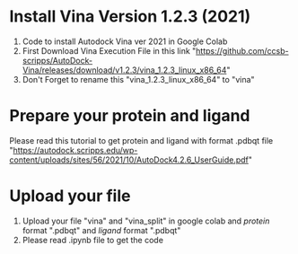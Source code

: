 # Install Vina Version 1.2.3 (2021)
1. Code to install Autodock Vina ver 2021 in Google Colab
2. First Download Vina Execution File in this link "https://github.com/ccsb-scripps/AutoDock-Vina/releases/download/v1.2.3/vina_1.2.3_linux_x86_64"
3. Don't Forget to rename this "vina_1.2.3_linux_x86_64" to "vina"

# Prepare your protein and ligand 
Please read this tutorial to get protein and ligand with format .pdbqt file "https://autodock.scripps.edu/wp-content/uploads/sites/56/2021/10/AutoDock4.2.6_UserGuide.pdf"

# Upload your file
1. Upload your file "vina" and "vina_split" in google colab and _protein_ format ".pdbqt" and _ligand_ format ".pdbqt"
2. Please read .ipynb file to get the code


